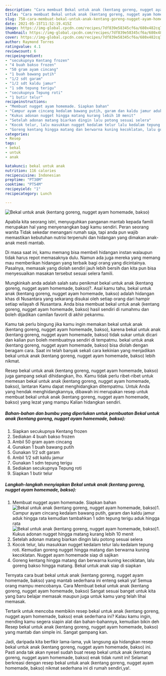 ```yaml
---
description: "Cara membuat Bekal untuk anak (kentang goreng, nugget ayam homemade, bakso) yang nikmat dan Mudah Dibuat"
title: "Cara membuat Bekal untuk anak (kentang goreng, nugget ayam homemade, bakso) yang nikmat dan Mudah Dibuat"
slug: 758-cara-membuat-bekal-untuk-anak-kentang-goreng-nugget-ayam-homemade-bakso-yang-nikmat-dan-mudah-dibuat
date: 2021-05-15T11:52:19.415Z
image: https://img-global.cpcdn.com/recipes/7df839e58345cf6a/680x482cq70/bekal-untuk-anak-kentang-goreng-nugget-ayam-homemade-bakso-foto-resep-utama.jpg
thumbnail: https://img-global.cpcdn.com/recipes/7df839e58345cf6a/680x482cq70/bekal-untuk-anak-kentang-goreng-nugget-ayam-homemade-bakso-foto-resep-utama.jpg
cover: https://img-global.cpcdn.com/recipes/7df839e58345cf6a/680x482cq70/bekal-untuk-anak-kentang-goreng-nugget-ayam-homemade-bakso-foto-resep-utama.jpg
author: Raymond Torres
ratingvalue: 4.1
reviewcount: 6
recipeingredient:
- "secukupnya Kentang frozen"
- "4 buah bakso frozen"
- "50 gram ayam cincang"
- "1 buah bawang putih"
- "1/2 sdt garam"
- "1/2 sdt kaldu jamur"
- "1 sdm tepung terigu"
- "secukupnya Tepung roti"
- "1 butir telur"
recipeinstructions:
- "Membuat nugget ayam homemade. Siapkan bahan"
- "Campur ayam cincang kedalam bawang putih, garam dan kaldu jamur aduk hingga rata kemudian tambahkan 1 sdm tepung terigu aduk hingga rata"
- "Kukus adonan nugget hingga matang kurang lebih 10 menit"
- "Setelah adonan matang biarkan dingin lalu potong sesuai selera"
- "Kocok telur, lalu masukkan nugget kedalam telur lalu kedalam tepung roti. Kemudian goreng nugget hingga matang dan berwarna kuning kecoklatan. Nugget ayam homemade siap di sajikan"
- "Goreng kentang hingga matang dan berwarna kuning kecoklatan, lalu goreng bakso hingga matang. Bekal untuk anak siap di siapkan"
categories:
- Resep
tags:
- bekal
- untuk
- anak

katakunci: bekal untuk anak 
nutrition: 116 calories
recipecuisine: Indonesian
preptime: "PT30M"
cooktime: "PT54M"
recipeyield: "1"
recipecategory: Lunch

---
```



![Bekal untuk anak (kentang goreng, nugget ayam homemade, bakso)](https://img-global.cpcdn.com/recipes/7df839e58345cf6a/680x482cq70/bekal-untuk-anak-kentang-goreng-nugget-ayam-homemade-bakso-foto-resep-utama.jpg)

Apabila kita seorang istri, menyuguhkan panganan mantab kepada famili merupakan hal yang menyenangkan bagi kamu sendiri. Peran seorang  wanita Tidak sekedar menangani rumah saja, tapi anda pun wajib memastikan kebutuhan nutrisi terpenuhi dan hidangan yang dimakan anak-anak mesti mantab.

Di masa  saat ini, kamu memang bisa membeli hidangan instan walaupun tidak harus repot memasaknya dulu. Namun ada juga mereka yang memang mau memberikan hidangan yang terbaik bagi orang yang dicintainya. Pasalnya, memasak yang diolah sendiri jauh lebih bersih dan kita pun bisa menyesuaikan masakan tersebut sesuai selera famili. 



Mungkinkah anda adalah salah satu penikmat bekal untuk anak (kentang goreng, nugget ayam homemade, bakso)?. Asal kamu tahu, bekal untuk anak (kentang goreng, nugget ayam homemade, bakso) adalah hidangan khas di Nusantara yang sekarang disukai oleh setiap orang dari hampir setiap wilayah di Nusantara. Anda bisa membuat bekal untuk anak (kentang goreng, nugget ayam homemade, bakso) hasil sendiri di rumahmu dan boleh dijadikan camilan favorit di akhir pekanmu.

Kamu tak perlu bingung jika kamu ingin memakan bekal untuk anak (kentang goreng, nugget ayam homemade, bakso), karena bekal untuk anak (kentang goreng, nugget ayam homemade, bakso) tidak sukar untuk dicari dan kalian pun boleh membuatnya sendiri di tempatmu. bekal untuk anak (kentang goreng, nugget ayam homemade, bakso) bisa diolah dengan beragam cara. Saat ini telah banyak sekali cara kekinian yang menjadikan bekal untuk anak (kentang goreng, nugget ayam homemade, bakso) lebih nikmat.

Resep bekal untuk anak (kentang goreng, nugget ayam homemade, bakso) juga gampang sekali dihidangkan, lho. Kamu tidak perlu ribet-ribet untuk memesan bekal untuk anak (kentang goreng, nugget ayam homemade, bakso), lantaran Kamu dapat menghidangkan ditempatmu. Untuk Anda yang hendak menghidangkannya, dibawah ini merupakan resep untuk membuat bekal untuk anak (kentang goreng, nugget ayam homemade, bakso) yang lezat yang mampu Kalian hidangkan sendiri.

<!--inarticleads1-->

##### Bahan-bahan dan bumbu yang diperlukan untuk pembuatan Bekal untuk anak (kentang goreng, nugget ayam homemade, bakso):

1. Siapkan secukupnya Kentang frozen
1. Sediakan 4 buah bakso frozen
1. Ambil 50 gram ayam cincang
1. Gunakan 1 buah bawang putih
1. Gunakan 1/2 sdt garam
1. Ambil 1/2 sdt kaldu jamur
1. Gunakan 1 sdm tepung terigu
1. Sediakan secukupnya Tepung roti
1. Siapkan 1 butir telur




<!--inarticleads2-->

##### Langkah-langkah menyiapkan Bekal untuk anak (kentang goreng, nugget ayam homemade, bakso):

1. Membuat nugget ayam homemade. Siapkan bahan
<img src="https://img-global.cpcdn.com/steps/df206be11021251f/160x128cq70/bekal-untuk-anak-kentang-goreng-nugget-ayam-homemade-bakso-langkah-memasak-1-foto.jpg" alt="Bekal untuk anak (kentang goreng, nugget ayam homemade, bakso)">1. Campur ayam cincang kedalam bawang putih, garam dan kaldu jamur aduk hingga rata kemudian tambahkan 1 sdm tepung terigu aduk hingga rata
<img src="https://img-global.cpcdn.com/steps/5d09a174940e7520/160x128cq70/bekal-untuk-anak-kentang-goreng-nugget-ayam-homemade-bakso-langkah-memasak-2-foto.jpg" alt="Bekal untuk anak (kentang goreng, nugget ayam homemade, bakso)">1. Kukus adonan nugget hingga matang kurang lebih 10 menit
1. Setelah adonan matang biarkan dingin lalu potong sesuai selera
1. Kocok telur, lalu masukkan nugget kedalam telur lalu kedalam tepung roti. Kemudian goreng nugget hingga matang dan berwarna kuning kecoklatan. Nugget ayam homemade siap di sajikan
1. Goreng kentang hingga matang dan berwarna kuning kecoklatan, lalu goreng bakso hingga matang. Bekal untuk anak siap di siapkan




Ternyata cara buat bekal untuk anak (kentang goreng, nugget ayam homemade, bakso) yang mantab sederhana ini enteng sekali ya! Semua orang mampu mencobanya. Cara Membuat bekal untuk anak (kentang goreng, nugget ayam homemade, bakso) Sangat sesuai banget untuk kita yang baru belajar memasak maupun juga untuk kamu yang telah lihai memasak.

Tertarik untuk mencoba membikin resep bekal untuk anak (kentang goreng, nugget ayam homemade, bakso) enak sederhana ini? Kalau kamu ingin, mending kamu segera siapin alat dan bahan-bahannya, kemudian bikin deh Resep bekal untuk anak (kentang goreng, nugget ayam homemade, bakso) yang mantab dan simple ini. Sangat gampang kan. 

Jadi, daripada kita berfikir lama-lama, yuk langsung aja hidangkan resep bekal untuk anak (kentang goreng, nugget ayam homemade, bakso) ini. Pasti anda tak akan nyesel sudah buat resep bekal untuk anak (kentang goreng, nugget ayam homemade, bakso) enak tidak rumit ini! Selamat berkreasi dengan resep bekal untuk anak (kentang goreng, nugget ayam homemade, bakso) nikmat sederhana ini di rumah sendiri,ya!.

